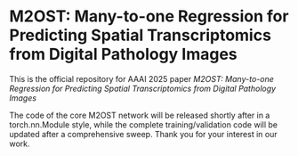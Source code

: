 # M2OST: Many-to-one Regression for Predicting Spatial Transcriptomics from Digital Pathology Images

This is the official repository for AAAI 2025 paper *M2OST: Many-to-one Regression for Predicting Spatial Transcriptomics from Digital Pathology Images* 

The code of the core M2OST network will be released shortly after in a torch.nn.Module style, while the complete training/validation code will be updated after a comprehensive sweep. Thank you for your interest in our work. 

